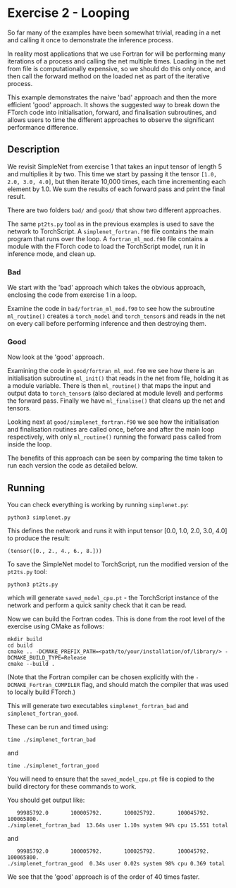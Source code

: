 # Exercise 2 - Looping

So far many of the examples have been somewhat trivial, reading in a net and
calling it once to demonstrate the inference process.

In reality most applications that we use Fortran for will be performing many
iterations of a process and calling the net multiple times.
Loading in the net from file is computationally expensive, so we should do this
only once, and then call the forward method on the loaded net as part of the
iterative process.

This example demonstrates the naive 'bad' approach and then the more efficient
'good' approach.
It shows the suggested way to break down the FTorch code into initialisation,
forward, and finalisation subroutines, and allows users to time the different
approaches to observe the significant performance difference.

## Description

We revisit SimpleNet from exercise 1 that takes an input tensor of length 5 and
multiplies it by two.
This time we start by passing it the tensor `[1.0, 2.0, 3.0, 4.0]`, but then
iterate 10,000 times, each time incrementing each element by 1.0.
We sum the results of each forward pass and print the final result.

There are two folders `bad/` and `good/` that show two different approaches.

The same `pt2ts.py` tool as in the previous examples is used to save the
network to TorchScript.
A `simplenet_fortran.f90` file contains the main program that runs over the
loop.
A `fortran_ml_mod.f90` file contains a module with the FTorch code to load the
TorchScript model, run it in inference mode, and clean up.

### Bad

We start with the 'bad' approach which takes the obvious approach, enclosing the
code from exercise 1 in a loop.

Examine the code in `bad/fortran_ml_mod.f90` to see how the subroutine
`ml_routine()` creates a `torch_model` and `torch_tensor`s and reads in the net
on every call before performing inference and then destroying them.

### Good

Now look at the 'good' approach.

Examining the code in `good/fortran_ml_mod.f90` we see how there is an
initialisation subroutine `ml_init()` that reads in the net from file, holding
it as a module variable.
There is then `ml_routine()` that maps the input and output data to
`torch_tensor`s (also declared at module level) and performs the forward pass.
Finally we have `ml_finalise()` that cleans up the net and tensors.

Looking next at `good/simplenet_fortran.f90` we see how the initialisation and
finalisation routines are called once, before and after the main loop
respectively, with only `ml_routine()` running the forward pass called from
inside the loop.

The benefits of this approach can be seen by comparing the time taken to run
each version the code as detailed below.

## Running

You can check everything is working by running `simplenet.py`:
```
python3 simplenet.py
```
This defines the network and runs it with input tensor [0.0, 1.0, 2.0, 3.0, 4.0]
to produce the result:
```
(tensor([0., 2., 4., 6., 8.]))
```

To save the SimpleNet model to TorchScript, run the modified version of the
`pt2ts.py` tool:
```
python3 pt2ts.py
```
which will generate `saved_model_cpu.pt` - the TorchScript instance of
the network and perform a quick sanity check that it can be read.

Now we can build the Fortran codes.
This is done from the root level of the exercise using CMake as follows:
```
mkdir build
cd build
cmake .. -DCMAKE_PREFIX_PATH=<path/to/your/installation/of/library/> -DCMAKE_BUILD_TYPE=Release
cmake --build .
```

(Note that the Fortran compiler can be chosen explicitly with the
`-DCMAKE_Fortran_COMPILER` flag, and should match the compiler that was used to
locally build FTorch.)

This will generate two executables `simplenet_fortran_bad` and
`simplenet_fortran_good`.

These can be run and timed using:
```
time ./simplenet_fortran_bad
```
and 
```
time ./simplenet_fortran_good
```
You will need to ensure that the `saved_model_cpu.pt` file is copied to the
build directory for these commands to work.

You should get output like:
```
   99985792.0       100005792.       100025792.       100045792.       100065800.
./simplenet_fortran_bad  13.64s user 1.10s system 94% cpu 15.551 total
```
and
```
   99985792.0       100005792.       100025792.       100045792.       100065800.
./simplenet_fortran_good  0.34s user 0.02s system 98% cpu 0.369 total
```

We see that the 'good' approach is of the order of 40 times faster.
